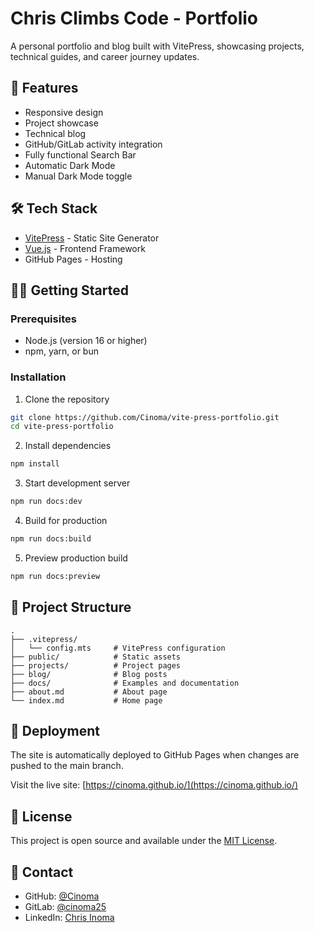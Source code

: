 # Chris Climbs Code - Portfolio

A personal portfolio and blog built with VitePress, showcasing projects, technical guides, and career journey updates.

## 🚀 Features

- Responsive design
- Project showcase
- Technical blog
- GitHub/GitLab activity integration
- Fully functional Search Bar
- Automatic Dark Mode
- Manual Dark Mode toggle

## 🛠️ Tech Stack

- [VitePress](https://vitepress.dev/) - Static Site Generator
- [Vue.js](https://vuejs.org/) - Frontend Framework
- GitHub Pages - Hosting

## 🏃‍♂️ Getting Started

### Prerequisites

- Node.js (version 16 or higher)
- npm, yarn, or bun

### Installation

1. Clone the repository
```bash
git clone https://github.com/Cinoma/vite-press-portfolio.git
cd vite-press-portfolio
```

2. Install dependencies
```bash
npm install
```

3. Start development server
```bash
npm run docs:dev
```

4. Build for production
```bash
npm run docs:build
```

5. Preview production build
```bash
npm run docs:preview
```

## 📁 Project Structure

```
.
├── .vitepress/
│   └── config.mts     # VitePress configuration
├── public/            # Static assets
├── projects/          # Project pages
├── blog/              # Blog posts
├── docs/              # Examples and documentation
├── about.md           # About page
└── index.md           # Home page
```

## 🚀 Deployment

The site is automatically deployed to GitHub Pages when changes are pushed to the main branch.

Visit the live site: [https://cinoma.github.io/](https://cinoma.github.io/)

## 📝 License

This project is open source and available under the [MIT License](LICENSE).

## 👤 Contact

- GitHub: [@Cinoma](https://github.com/cinoma)
- GitLab: [@cinoma25](https://gitlab.com/cinoma25)
- LinkedIn: [Chris Inoma](https://www.linkedin.com/in/chris-inoma)

